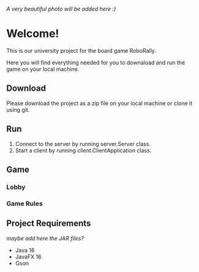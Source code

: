 *A very beautiful photo will be added here :)*

# Welcome!
This is our university project for the board game RoboRally.

Here you will find everything needed for you to downaload and run the game on your local machine.

## Download
Please download the project as a zip file on your local machine or clone it using git.

## Run
1. Connect to the server by running server.Server class.
2. Start a client by running client.ClientApplication class.

## Game

### Lobby

### Game Rules


## Project Requirements
*maybe add here the JAR files?*
- Java 16
- JavaFX 16
- Gson
